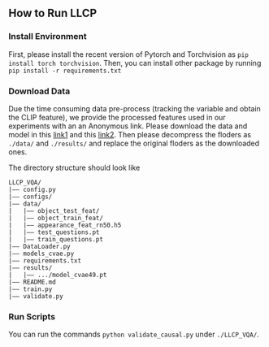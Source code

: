 ## How to Run LLCP

### Install Environment
First, please install the recent version of Pytorch and Torchvision as `pip install torch torchvision`. Then, you can install other package by running `pip install -r requirements.txt`


### Download Data
Due the time consuming data pre-process (tracking the variable and obtain the CLIP feature), we provide the processed features used in our experiments with an an Anonymous link. Please download the data and model in this [link1](https://drive.google.com/drive/folders/17TDv6CxenKlyr8W2gnmrojnGP82kwlqp?usp=share_link) and this [link2](https://drive.google.com/drive/folders/1BGBiY1_qp0ElHORLi4y0AEyh79Hnn9oN?usp=share_link). Then please decompress the floders as `./data/` and `./results/` and replace the original floders as the downloaded ones.

The directory structure should look like
```
LLCP_VQA/
|–– config.py
|–– configs/
|–– data/
|   |–– object_test_feat/
|   |–– object_train_feat/
|   |–– appearance_feat_rn50.h5
|   |–– test_questions.pt
|   |–– train_questions.pt
|–– DataLoader.py
|–– models_cvae.py
|–– requirements.txt
|–– results/
|   |–– .../model_cvae49.pt
|–– README.md
|–– train.py
|–– validate.py
```


### Run Scripts

You can run the commands `python validate_causal.py` under `./LLCP_VQA/`.
